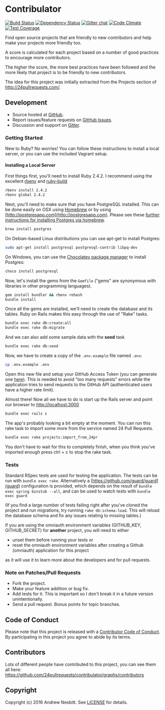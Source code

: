 # Contribulator

[![Build Status](https://travis-ci.org/24pullrequests/contribulator.svg?branch=master)](https://travis-ci.org/24pullrequests/contribulator)
[![Dependency Status](https://img.shields.io/gemnasium/24pullrequests/contribulator.svg?style=flat)](https://gemnasium.com/contribulator/contribulator)
[![Gitter chat](https://img.shields.io/badge/gitter-andrew--contribulator-brightgreen.svg?style=flat)](https://gitter.im/24pullrequests/contribulator)
[![Code Climate](https://codeclimate.com/github/24pullrequests/contribulator/badges/gpa.svg)](https://codeclimate.com/github/24pullrequests/contribulator)
[![Test Coverage](https://codeclimate.com/github/24pullrequests/contribulator/badges/coverage.svg)](https://codeclimate.com/github/24pullrequests/contribulator/coverage)

Find open source projects that are friendly to new contributors and help make your projects more friendly too.

A score is calculated for each project based on a number of good practices to encourage more contributors.

The higher the score, the more best practices have been followed and the more likely that project is to be friendly to
new contributors.

The idea for this project was initially extracted from the Projects section of  http://24pullrequests.com/.

## Development

- Source hosted at [GitHub](https://github.com/24pullrequests/contribulator).
- Report issues/feature requests on [GitHub Issues](https://github.com/24pullrequests/contribulator/issues).
- Discussion and support on [Gitter](https://gitter.im/24pullrequests/contribulator).

### Getting Started

New to Ruby? No worries! You can follow these instructions to install a local server, or you can use the included
Vagrant setup.

#### Installing a Local Server

First things first, you'll need to install Ruby 2.4.2. I recommend using the excellent
[rbenv](https://github.com/rbenv/rbenv) and [ruby-build](https://github.com/rbenv/ruby-build)

```bash
rbenv install 2.4.2
rbenv global 2.4.2
```

Next, you'll need to make sure that you have PostgreSQL installed. This can be done easily on OSX using
[Homebrew](http://mxcl.github.io/homebrew/) or by using [http://postgresapp.com](http://postgresapp.com).
Please see these
[further instructions for installing Postgres via homebrew](http://www.mikeball.us/blog/setting-up-postgres-with-homebrew/).

```bash
brew install postgres
```

On Debian-based Linux distributions you can use apt-get to install Postgres:

```bash
sudo apt-get install postgresql postgresql-contrib libpq-dev
```

On Windows, you can use the [Chocolatey package manager](http://chocolatey.org/) to install Postgres:

```bash
choco install postgresql
```

Now, let's install the gems from the `Gemfile` ("gems" are synonymous with libraries in other programming languages).

```bash
gem install bundler && rbenv rehash
bundle install
```

Once all the gems are installed, we'll need to create the database and its tables. Ruby on Rails makes this easy
through the use of "Rake" tasks.

```bash
bundle exec rake db:create:all
bundle exec rake db:migrate
```

And we can also add some sample data with the **seed** task

```bash
bundle exec rake db:seed
```

Now, we have to create a copy of the `.env.example` file named `.env`:

```bash
cp .env.example .env
```

Open this new file and setup your GitHub Access Token (you can generate one [here](https://github.com/settings/tokens)).
This is needed to avoid "too many requests" errors while the application tries to send requests to the GitHub API (authenticated users
 have a higher rate limit).

Almost there! Now all we have to do is start up the Rails server and point
our browser to <http://localhost:3000>

```bash
bundle exec rails s
```

The app's probably looking a bit empty at the moment. You can run this rake task to import some more from the
service named 24 Pull Requests.

```bash
bundle exec rake projects:import_from_24pr
```

You don't have to wait for this to completely finish, when you think you've imported enough press ctrl + c to
stop the rake task.

### Tests

Standard RSpec tests are used for testing the application. The
tests can be run with `bundle exec rake`. Alternatively a [https://github.com/guard/guard](guard) configuration is provided, which depends on the result of `bundle exec spring binstub --all`, and can be used to watch tests with `bundle exec guard`

(If you find a large number of tests failing right after you've cloned the project and run migrations, try running
`rake db:schema:load`. This will reload the database schema and fix any issues relating to missing tables.)

If you are using the omniauth environment variables
(GITHUB_KEY, GITHUB_SECRET)
for **another** project, you will need to either
* unset them before running your tests or
* reset the omniauth environment variables after creating a Github (omniauth) application for this project

as it will use it to learn more about the developers and for pull requests.

### Note on Patches/Pull Requests

* Fork the project.
* Make your feature addition or bug fix.
* Add tests for it. This is important so I don't break it in a future version unintentionally.
* Send a pull request. Bonus points for topic branches.

## Code of Conduct

Please note that this project is released with a [Contributor Code of Conduct](CODE_OF_CONDUCT.md). By participating in
this project you agree to abide by its terms.

## Contributors

Lots of different people have contributed to this project, you can see them all here:
https://github.com/24pullrequests/contribulator/graphs/contributors

## Copyright

Copyright (c) 2016 Andrew Nesbitt. See [LICENSE](https://github.com/24pullrequests/contribulator/blob/master/LICENSE) for details.
